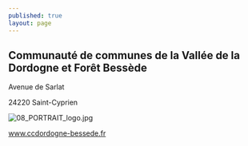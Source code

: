 ```yaml
---
published: true
layout: page
---
```

## Communauté de communes de la Vallée de la Dordogne et Forêt Bessède

Avenue de Sarlat

24220 Saint-Cyprien

![08_PORTRAIT_logo.jpg]({{site.baseurl}}/data/images/8/portrait/08_PORTRAIT_logo.jpg)

<a href="https://www.ccdordogne-bessede.fr/" target="_blank">www.ccdordogne-bessede.fr</a>
